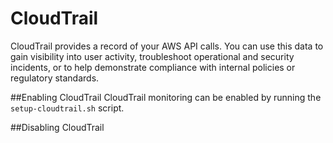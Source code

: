 CloudTrail
===

CloudTrail provides a record of your AWS API calls.  You can use this data to gain visibility into user activity, troubleshoot operational and security incidents, or to help demonstrate compliance with internal policies or regulatory standards.

##Enabling CloudTrail
CloudTrail monitoring can be enabled by running the `setup-cloudtrail.sh` script.

##Disabling CloudTrail

